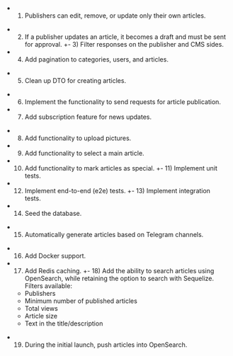 + 1) Publishers can edit, remove, or update only their own articles.
- 2) If a publisher updates an article, it becomes a draft and must be sent for approval.
+- 3) Filter responses on the publisher and CMS sides.
- 4) Add pagination to categories, users, and articles.
+ 5) Clean up DTO for creating articles.
- 6) Implement the functionality to send requests for article publication.
- 7) Add subscription feature for news updates.
+ 8) Add functionality to upload pictures.
+ 9) Add functionality to select a main article.
+ 10) Add functionality to mark articles as special.
+- 11) Implement unit tests.
+ 12) Implement end-to-end (e2e) tests.
+- 13) Implement integration tests.
+ 14) Seed the database.
- 15) Automatically generate articles based on Telegram channels.
+ 16) Add Docker support.
+ 17) Add Redis caching.
+- 18) Add the ability to search articles using OpenSearch, while retaining the option to search with Sequelize.
   Filters available:
   - Publishers
   - Minimum number of published articles
   - Total views
   - Article size
   - Text in the title/description
- 19) During the initial launch, push articles into OpenSearch.

